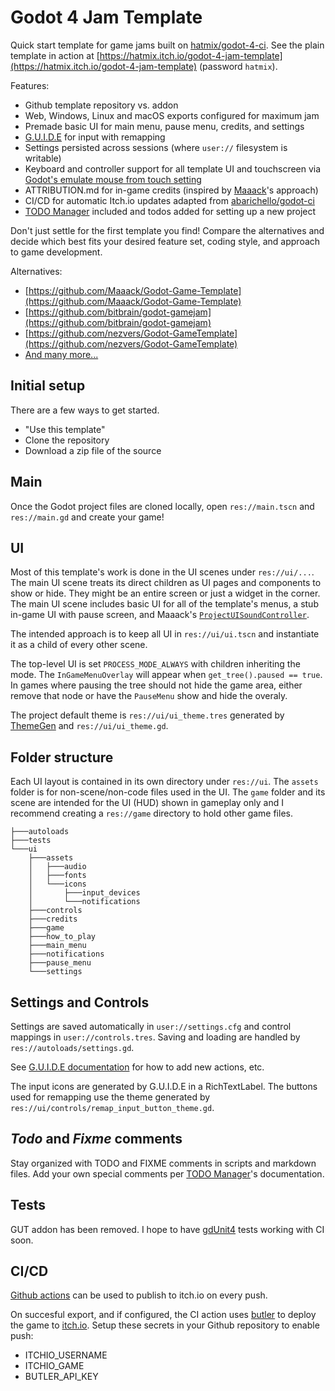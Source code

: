 # Godot 4 Jam Template

Quick start template for game jams built on [hatmix/godot-4-ci](https://github.com/hatmix/godot-4-ci). See the plain template in action at [https://hatmix.itch.io/godot-4-jam-template](https://hatmix.itch.io/godot-4-jam-template) (password `hatmix`).

Features:
* Github template repository vs. addon
* Web, Windows, Linux and macOS exports configured for maximum jam
* Premade basic UI for main menu, pause menu, credits, and settings
* [G.U.I.D.E](https://godotneers.github.io/G.U.I.D.E/) for input with remapping
* Settings persisted across sessions (where `user://` filesystem is writable)
* Keyboard and controller support for all template UI and touchscreen via [Godot's emulate mouse from touch setting](https://docs.godotengine.org/en/stable/classes/class_projectsettings.html#class-projectsettings-property-input-devices-pointing-emulate-mouse-from-touch)
* ATTRIBUTION.md for in-game credits (inspired by [Maaack](https://github.com/Maaack/Godot-Game-Template/blob/main/ATTRIBUTION.md)'s approach)
* CI/CD for automatic Itch.io updates adapted from [abarichello/godot-ci](https://github.com/abarichello/godot-ci)
* [TODO Manager](https://github.com/OrigamiDev-Pete/TODO_Manager) included and todos added for setting up a new project

Don't just settle for the first template you find! Compare the alternatives and decide which best fits your desired feature set, coding style, and approach to game development.

Alternatives:
* [https://github.com/Maaack/Godot-Game-Template](https://github.com/Maaack/Godot-Game-Template)
* [https://github.com/bitbrain/godot-gamejam](https://github.com/bitbrain/godot-gamejam)
* [https://github.com/nezvers/Godot-GameTemplate](https://github.com/nezvers/Godot-GameTemplate)
* [And many more...](https://godotengine.org/asset-library/asset?filter=template&category=&godot_version=&cost=&sort=updated)

## Initial setup

There are a few ways to get started.
* "Use this template"
* Clone the repository
* Download a zip file of the source

## Main

Once the Godot project files are cloned locally, open `res://main.tscn` and `res://main.gd` and create your game!

## UI

Most of this template's work is done in the UI scenes under `res://ui/...`.  The main UI scene treats its direct children as UI pages and components to show or hide. They might be an entire screen or just a widget in the corner. The main UI scene includes basic UI for all of the template's menus, a stub in-game UI with pause screen, and Maaack's [`ProjectUISoundController`](https://github.com/Maaack/Godot-UI-Sound-Controller).

The intended approach is to keep all UI in `res://ui/ui.tscn` and instantiate it as a child of every other scene.

The top-level UI is set `PROCESS_MODE_ALWAYS` with children inheriting the mode. The `InGameMenuOverlay` will appear when `get_tree().paused == true`. In games where pausing the tree should not hide the game area, either remove that node or have the `PauseMenu` show and hide the overaly.

The project default theme is `res://ui/ui_theme.tres` generated by [ThemeGen](https://github.com/Inspiaaa/ThemeGen) and `res://ui/ui_theme.gd`.

## Folder structure

Each UI layout is contained in its own directory under `res://ui`. The `assets` folder is for non-scene/non-code files used in the UI. The `game` folder and its scene are intended for the UI (HUD) shown in gameplay only and I recommend creating a `res://game` directory to hold other game files. 
```
├───autoloads
├───tests
└───ui
	├───assets
	│   ├───audio
	│   ├───fonts
	│   └───icons
	│       ├───input_devices
	│       └───notifications
	├───controls
	├───credits
	├───game
	├───how_to_play
	├───main_menu
	├───notifications
	├───pause_menu
	└───settings
```

## Settings and Controls

Settings are saved automatically in `user://settings.cfg` and control mappings in `user://controls.tres`. Saving and loading are handled by `res://autoloads/settings.gd`.

See [G.U.I.D.E documentation](https://godotneers.github.io/G.U.I.D.E/) for how to add new actions, etc.

The input icons are generated by G.U.I.D.E in a RichTextLabel. The buttons used for remapping use the theme generated by `res://ui/controls/remap_input_button_theme.gd`.

## _Todo_ and _Fixme_ comments

Stay organized with TODO and FIXME comments in scripts and markdown files. Add your own special comments per [TODO Manager](https://github.com/OrigamiDev-Pete/TODO_Manager)'s documentation.

## Tests

GUT addon has been removed. I hope to have [gdUnit4](https://github.com/MikeSchulze/gdUnit4) tests working with CI soon.

## CI/CD

[Github actions](https://docs.github.com/actions) can be used to publish to itch.io on every push.

On succesful export, and if configured, the CI action uses [butler](https://itch.io/docs/butler/) to deploy the game to [itch.io](https://itch.io).  Setup these secrets in your Github repository to enable push:
* ITCHIO_USERNAME
* ITCHIO_GAME
* BUTLER_API_KEY
